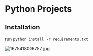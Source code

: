 # Python Projects

## Installation
run `python install -r requirements.txt`

![1675418006757 jpg](https://github.com/aldrichch/Aldrich_Portfolio/assets/100292096/7be62487-fb41-42e7-805f-502bd509a410)
